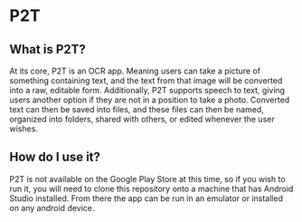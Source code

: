 # P2T

## What is P2T?
At its core, P2T is an OCR app. Meaning users can take a picture of something containing text, and the text from that image will be converted into a raw, editable form. Additionally, P2T supports speech to text, giving users another option if they are not in a position to take a photo. Converted text can then be saved into files, and these files can then be named, organized into folders, shared with others, or edited whenever the user wishes.

## How do I use it?
P2T is not available on the Google Play Store at this time, so if you wish to run it, you will need to clone this repository onto a machine that has Android Studio installed. From there the app can be run in an emulator or installed on any android device.
